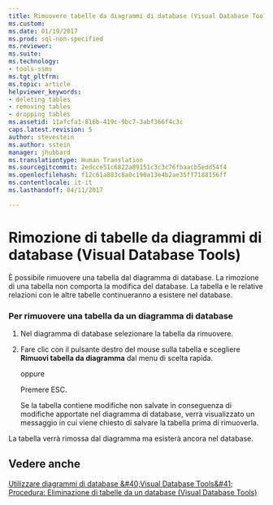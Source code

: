 ```yaml
---
title: Rimuovere tabelle da diagrammi di database (Visual Database Tools) | Microsoft Docs
ms.custom: 
ms.date: 01/19/2017
ms.prod: sql-non-specified
ms.reviewer: 
ms.suite: 
ms.technology:
- tools-ssms
ms.tgt_pltfrm: 
ms.topic: article
helpviewer_keywords:
- deleting tables
- removing tables
- dropping tables
ms.assetid: 11afcfa1-816b-419c-9bc7-3abf366f4c3c
caps.latest.revision: 5
author: stevestein
ms.author: sstein
manager: jhubbard
ms.translationtype: Human Translation
ms.sourcegitcommit: 2edcce51c6822a89151c3c3c76fbaacb5edd54f4
ms.openlocfilehash: f12c61a883c8a0c190a13e4b2ae35ff7188156ff
ms.contentlocale: it-it
ms.lasthandoff: 04/11/2017

---
```

# <a name="remove-tables-from-database-diagrams-visual-database-tools"></a>Rimozione di tabelle da diagrammi di database (Visual Database Tools)
È possibile rimuovere una tabella dal diagramma di database. La rimozione di una tabella non comporta la modifica del database. La tabella e le relative relazioni con le altre tabelle continueranno a esistere nel database.  
  
### <a name="to-remove-a-table-from-a-database-diagram"></a>Per rimuovere una tabella da un diagramma di database  
  
1.  Nel diagramma di database selezionare la tabella da rimuovere.  
  
2.  Fare clic con il pulsante destro del mouse sulla tabella e scegliere **Rimuovi tabella da diagramma** dal menu di scelta rapida.  
  
    oppure  
  
    Premere ESC.  
  
    Se la tabella contiene modifiche non salvate in conseguenza di modifiche apportate nel diagramma di database, verrà visualizzato un messaggio in cui viene chiesto di salvare la tabella prima di rimuoverla.  
  
La tabella verrà rimossa dal diagramma ma esisterà ancora nel database.  
  
## <a name="see-also"></a>Vedere anche  
[Utilizzare diagrammi di database &amp;#40;Visual Database Tools&amp;#41;](../../ssms/visual-db-tools/work-with-database-diagrams-visual-database-tools.md)  
[Procedura: Eliminazione di tabelle da un database (Visual Database Tools)](http://msdn.microsoft.com/en-us/ca6aa3e9-9885-44c3-bafc-aec441fd97ec)  
  

